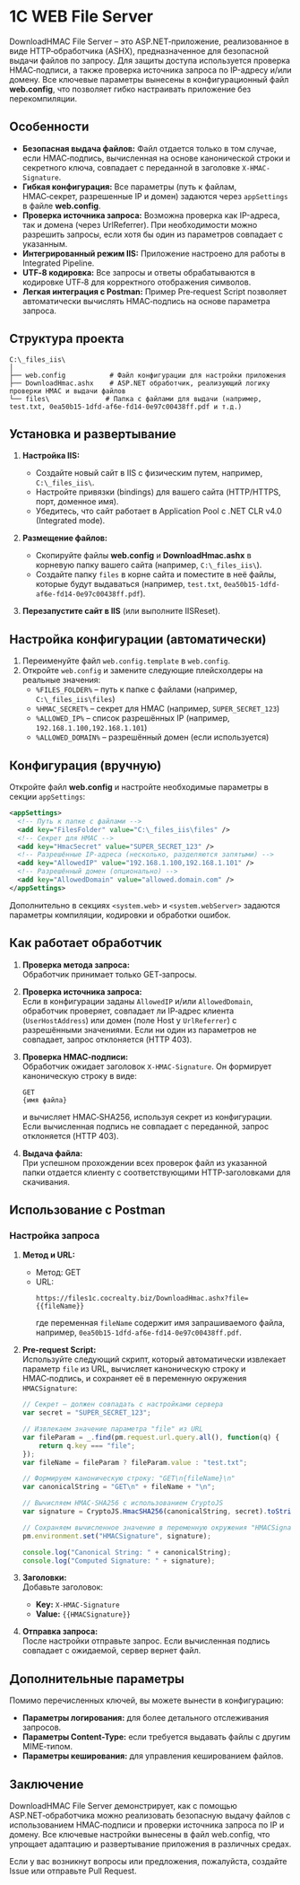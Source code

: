 # 1C WEB File Server

DownloadHMAC File Server – это ASP.NET‑приложение, реализованное в виде HTTP‑обработчика (ASHX), предназначенное для безопасной выдачи файлов по запросу. Для защиты доступа используется проверка HMAC‑подписи, а также проверка источника запроса по IP-адресу и/или домену. Все ключевые параметры вынесены в конфигурационный файл **web.config**, что позволяет гибко настраивать приложение без перекомпиляции.

## Особенности

- **Безопасная выдача файлов:** Файл отдается только в том случае, если HMAC‑подпись, вычисленная на основе канонической строки и секретного ключа, совпадает с переданной в заголовке `X-HMAC-Signature`.
- **Гибкая конфигурация:** Все параметры (путь к файлам, HMAC‑секрет, разрешенные IP и домен) задаются через `appSettings` в файле **web.config**.
- **Проверка источника запроса:** Возможна проверка как IP-адреса, так и домена (через UrlReferrer). При необходимости можно разрешить запросы, если хотя бы один из параметров совпадает с указанным.
- **Интегрированный режим IIS:** Приложение настроено для работы в Integrated Pipeline.
- **UTF‑8 кодировка:** Все запросы и ответы обрабатываются в кодировке UTF‑8 для корректного отображения символов.
- **Легкая интеграция с Postman:** Пример Pre‑request Script позволяет автоматически вычислять HMAC‑подпись на основе параметра запроса.

## Структура проекта

```
C:\_files_iis\
│
├── web.config           # Файл конфигурации для настройки приложения
├── DownloadHmac.ashx    # ASP.NET обработчик, реализующий логику проверки HMAC и выдачи файлов
└── files\              # Папка с файлами для выдачи (например, test.txt, 0ea50b15-1dfd-af6e-fd14-0e97c00438ff.pdf и т.д.)
```

## Установка и развертывание

1. **Настройка IIS:**
   - Создайте новый сайт в IIS с физическим путем, например, `C:\_files_iis\`.
   - Настройте привязки (bindings) для вашего сайта (HTTP/HTTPS, порт, доменное имя).
   - Убедитесь, что сайт работает в Application Pool с .NET CLR v4.0 (Integrated mode).

2. **Размещение файлов:**
   - Скопируйте файлы **web.config** и **DownloadHmac.ashx** в корневую папку вашего сайта (например, `C:\_files_iis\`).
   - Создайте папку `files` в корне сайта и поместите в неё файлы, которые будут выдаваться (например, `test.txt`, `0ea50b15-1dfd-af6e-fd14-0e97c00438ff.pdf`).

3. **Перезапустите сайт в IIS** (или выполните IISReset).


## Настройка конфигурации (автоматически)

1. Переименуйте файл `web.config.template` в `web.config`.
2. Откройте `web.config` и замените следующие плейсхолдеры на реальные значения:
   - `%FILES_FOLDER%` – путь к папке с файлами (например, `C:\_files_iis\files`)
   - `%HMAC_SECRET%` – секрет для HMAC (например, `SUPER_SECRET_123`)
   - `%ALLOWED_IP%` – список разрешённых IP (например, `192.168.1.100,192.168.1.101`)
   - `%ALLOWED_DOMAIN%` – разрешённый домен (если используется)


## Конфигурация (вручную)

Откройте файл **web.config** и настройте необходимые параметры в секции `appSettings`:

```xml
<appSettings>
  <!-- Путь к папке с файлами -->
  <add key="FilesFolder" value="C:\_files_iis\files" />
  <!-- Секрет для HMAC -->
  <add key="HmacSecret" value="SUPER_SECRET_123" />
  <!-- Разрешённые IP-адреса (несколько, разделяются запятыми) -->
  <add key="AllowedIP" value="192.168.1.100,192.168.1.101" />
  <!-- Разрешённый домен (опционально) -->
  <add key="AllowedDomain" value="allowed.domain.com" />
</appSettings>
```

Дополнительно в секциях `<system.web>` и `<system.webServer>` задаются параметры компиляции, кодировки и обработки ошибок.

## Как работает обработчик

1. **Проверка метода запроса:**  
   Обработчик принимает только GET‑запросы.

2. **Проверка источника запроса:**  
   Если в конфигурации заданы `AllowedIP` и/или `AllowedDomain`, обработчик проверяет, совпадает ли IP‑адрес клиента (`UserHostAddress`) или домен (поле Host у `UrlReferrer`) с разрешёнными значениями. Если ни один из параметров не совпадает, запрос отклоняется (HTTP 403).

3. **Проверка HMAC‑подписи:**  
   Обработчик ожидает заголовок `X-HMAC-Signature`. Он формирует каноническую строку в виде:
   ```
   GET
   {имя файла}
   ```
   и вычисляет HMAC‑SHA256, используя секрет из конфигурации. Если вычисленная подпись не совпадает с переданной, запрос отклоняется (HTTP 403).

4. **Выдача файла:**  
   При успешном прохождении всех проверок файл из указанной папки отдается клиенту с соответствующими HTTP‑заголовками для скачивания.

## Использование с Postman

### Настройка запроса

1. **Метод и URL:**  
   - Метод: GET  
   - URL:  
     ```
     https://files1c.cocrealty.biz/DownloadHmac.ashx?file={{fileName}}
     ```
     где переменная `fileName` содержит имя запрашиваемого файла, например, `0ea50b15-1dfd-af6e-fd14-0e97c00438ff.pdf`.

2. **Pre-request Script:**  
   Используйте следующий скрипт, который автоматически извлекает параметр `file` из URL, вычисляет каноническую строку и HMAC‑подпись, и сохраняет её в переменную окружения `HMACSignature`:

   ```javascript
   // Секрет – должен совпадать с настройками сервера
   var secret = "SUPER_SECRET_123";
   
   // Извлекаем значение параметра "file" из URL
   var fileParam = _.find(pm.request.url.query.all(), function(q) {
       return q.key === "file";
   });
   var fileName = fileParam ? fileParam.value : "test.txt";
   
   // Формируем каноническую строку: "GET\n{fileName}\n"
   var canonicalString = "GET\n" + fileName + "\n";
   
   // Вычисляем HMAC-SHA256 с использованием CryptoJS
   var signature = CryptoJS.HmacSHA256(canonicalString, secret).toString(CryptoJS.enc.Hex);
   
   // Сохраняем вычисленное значение в переменную окружения "HMACSignature"
   pm.environment.set("HMACSignature", signature);
   
   console.log("Canonical String: " + canonicalString);
   console.log("Computed Signature: " + signature);
   ```

3. **Заголовки:**  
   Добавьте заголовок:
   - **Key:** `X-HMAC-Signature`
   - **Value:** `{{HMACSignature}}`

4. **Отправка запроса:**  
   После настройки отправьте запрос. Если вычисленная подпись совпадает с ожидаемой, сервер вернет файл.

## Дополнительные параметры

Помимо перечисленных ключей, вы можете вынести в конфигурацию:
- **Параметры логирования:** для более детального отслеживания запросов.
- **Параметры Content-Type:** если требуется выдавать файлы с другим MIME‑типом.
- **Параметры кеширования:** для управления кешированием файлов.

## Заключение

DownloadHMAC File Server демонстрирует, как с помощью ASP.NET‑обработчика можно реализовать безопасную выдачу файлов с использованием HMAC‑подписи и проверки источника запроса по IP и домену. Все ключевые настройки вынесены в файл web.config, что упрощает адаптацию и развертывание приложения в различных средах.

Если у вас возникнут вопросы или предложения, пожалуйста, создайте Issue или отправьте Pull Request.

